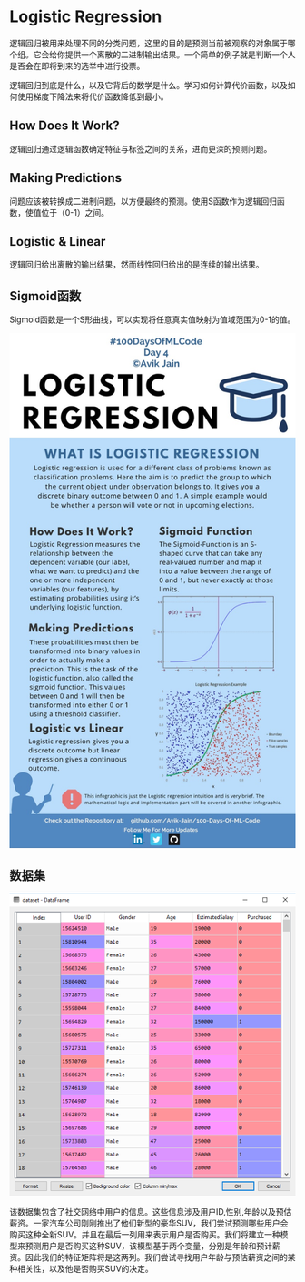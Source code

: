 # Logistic Regression

逻辑回归被用来处理不同的分类问题，这里的目的是预测当前被观察的对象属于哪个组。它会给你提供一个离散的二进制输出结果。一个简单的例子就是判断一个人是否会在即将到来的选举中进行投票。

逻辑回归到底是什么，以及它背后的数学是什么。学习如何计算代价函数，以及如何使用梯度下降法来将代价函数降低到最小。

## How Does It Work?

逻辑回归通过逻辑函数确定特征与标签之间的关系，进而更深的预测问题。

## Making Predictions

问题应该被转换成二进制问题，以方便最终的预测。使用S函数作为逻辑回归函数，使值位于（0-1）之间。

## Logistic &  Linear

逻辑回归给出离散的输出结果，然而线性回归给出的是连续的输出结果。

## Sigmoid函数

Sigmoid函数是一个S形曲线，可以实现将任意真实值映射为值域范围为0-1的值。

<p align="center">
    <img src="https://github.com/QiujieDong/Learn_ML_in_100_days/blob/master/Info_graphs/Day%204.jpg">
</p>

## 数据集

<p align="center">
  <img src="https://github.com/QiujieDong/Learn_ML_in_100_days/blob/master/Other%20Docs/data.PNG">
</p> 

该数据集包含了社交网络中用户的信息。这些信息涉及用户ID,性别,年龄以及预估薪资。一家汽车公司刚刚推出了他们新型的豪华SUV，我们尝试预测哪些用户会购买这种全新SUV。并且在最后一列用来表示用户是否购买。我们将建立一种模型来预测用户是否购买这种SUV，该模型基于两个变量，分别是年龄和预计薪资。因此我们的特征矩阵将是这两列。我们尝试寻找用户年龄与预估薪资之间的某种相关性，以及他是否购买SUV的决定。
